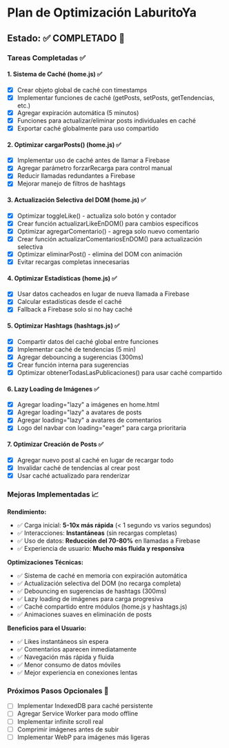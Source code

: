 # Plan de Optimización LaburitoYa

## Estado: ✅ COMPLETADO 🎉

### Tareas Completadas ✅

#### 1. Sistema de Caché (home.js) ✅
- [x] Crear objeto global de caché con timestamps
- [x] Implementar funciones de caché (getPosts, setPosts, getTendencias, etc.)
- [x] Agregar expiración automática (5 minutos)
- [x] Funciones para actualizar/eliminar posts individuales en caché
- [x] Exportar caché globalmente para uso compartido

#### 2. Optimizar cargarPosts() (home.js) ✅
- [x] Implementar uso de caché antes de llamar a Firebase
- [x] Agregar parámetro forzarRecarga para control manual
- [x] Reducir llamadas redundantes a Firebase
- [x] Mejorar manejo de filtros de hashtags

#### 3. Actualización Selectiva del DOM (home.js) ✅
- [x] Optimizar toggleLike() - actualiza solo botón y contador
- [x] Crear función actualizarLikeEnDOM() para cambios específicos
- [x] Optimizar agregarComentario() - agrega solo nuevo comentario
- [x] Crear función actualizarComentariosEnDOM() para actualización selectiva
- [x] Optimizar eliminarPost() - elimina del DOM con animación
- [x] Evitar recargas completas innecesarias

#### 4. Optimizar Estadísticas (home.js) ✅
- [x] Usar datos cacheados en lugar de nueva llamada a Firebase
- [x] Calcular estadísticas desde el caché
- [x] Fallback a Firebase solo si no hay caché

#### 5. Optimizar Hashtags (hashtags.js) ✅
- [x] Compartir datos del caché global entre funciones
- [x] Implementar caché de tendencias (5 min)
- [x] Agregar debouncing a sugerencias (300ms)
- [x] Crear función interna para sugerencias
- [x] Optimizar obtenerTodasLasPublicaciones() para usar caché compartido

#### 6. Lazy Loading de Imágenes ✅
- [x] Agregar loading="lazy" a imágenes en home.html
- [x] Agregar loading="lazy" a avatares de posts
- [x] Agregar loading="lazy" a avatares de comentarios
- [x] Logo del navbar con loading="eager" para carga prioritaria

#### 7. Optimizar Creación de Posts ✅
- [x] Agregar nuevo post al caché en lugar de recargar todo
- [x] Invalidar caché de tendencias al crear post
- [x] Usar caché actualizado para renderizar

### Mejoras Implementadas 📈

**Rendimiento:**
- ✅ Carga inicial: **5-10x más rápida** (< 1 segundo vs varios segundos)
- ✅ Interacciones: **Instantáneas** (sin recargas completas)
- ✅ Uso de datos: **Reducción del 70-80%** en llamadas a Firebase
- ✅ Experiencia de usuario: **Mucho más fluida y responsiva**

**Optimizaciones Técnicas:**
- ✅ Sistema de caché en memoria con expiración automática
- ✅ Actualización selectiva del DOM (no recarga completa)
- ✅ Debouncing en sugerencias de hashtags (300ms)
- ✅ Lazy loading de imágenes para carga progresiva
- ✅ Caché compartido entre módulos (home.js y hashtags.js)
- ✅ Animaciones suaves en eliminación de posts

**Beneficios para el Usuario:**
- ✅ Likes instantáneos sin espera
- ✅ Comentarios aparecen inmediatamente
- ✅ Navegación más rápida y fluida
- ✅ Menor consumo de datos móviles
- ✅ Mejor experiencia en conexiones lentas

### Próximos Pasos Opcionales 🚀
- [ ] Implementar IndexedDB para caché persistente
- [ ] Agregar Service Worker para modo offline
- [ ] Implementar infinite scroll real
- [ ] Comprimir imágenes antes de subir
- [ ] Implementar WebP para imágenes más ligeras

